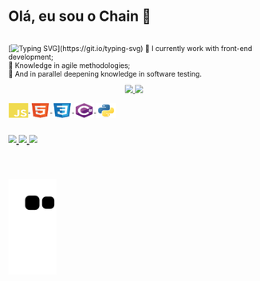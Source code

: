 # Olá, eu sou o Chain 👋 <h1>
  
[![Typing SVG](https://readme-typing-svg.herokuapp.com?size=40&center=true&vCenter=true&width=1000&height=100&lines=WELCOME+TO+MY+PROFILE.)](https://git.io/typing-svg)
📌 I currently work with front-end development; <br>
📌 Knowledge in agile methodologies; <br> 
📌 And in parallel deepening knowledge in software testing.  
  
<div align="center">
  <a href="https://github.com/alehchain">
  <img height="165em" src="https://github-readme-stats.vercel.app/api?username=alehchain&show_icons=true&theme=dark&include_all_commits=true&count_private=true"/>
  <img height="165em" src="https://github-readme-stats.vercel.app/api/top-langs/?username=alehchain&layout=compact&langs_count=7&theme=dark"/>
</div>
      
<div style="display: inline_block"><br>
  <img align="center" alt="Aleh-Js" height="30" width="40" src="https://raw.githubusercontent.com/devicons/devicon/master/icons/javascript/javascript-plain.svg">
  <img align="center" alt="Aleh-HTML" height="30" width="40" src="https://raw.githubusercontent.com/devicons/devicon/master/icons/html5/html5-original.svg">
  <img align="center" alt="Aleh-CSS" height="30" width="40" src="https://raw.githubusercontent.com/devicons/devicon/master/icons/css3/css3-original.svg">
  <img align="center" alt="Aleh-Csharp" height="30" width="40" src="https://raw.githubusercontent.com/devicons/devicon/master/icons/csharp/csharp-original.svg">
  <img align="center" alt="Aleh-Python" height="30" width="40" src="https://raw.githubusercontent.com/devicons/devicon/master/icons/python/python-original.svg">
</div>  
 
<div>

<h2>
  
<p align="left">
  <a href="https://www.instagram.com/alexandrechain_/" alt="Instagram">
    <img src="https://img.shields.io/badge/-Instagram-1C1C1C?style=for-the-badge&logo=Instagram&logoColor=00FFFF&link=https://www.instagram.com/alexandrechain_"/>
  </a>
  
  <a href="https://www.linkedin.com/in/alexandrechain" alt="Linkedin">
    <img src="https://img.shields.io/badge/-Linkedin-1C1C1C?style=for-the-badge&logo=Linkedin&logoColor=00FFFF&link=https://www.linkedin.com/in/alexandrechain"/>
  </a>
  
  <a href="https://discord.gg/chaiN#2950" alt="Discord">
    <img src="https://img.shields.io/badge/-Discord-1C1C1C?style=for-the-badge&logo=Discord&logoColor=00FFFF&link=https://discord.gg/chaiN#2950"/>
  </a>
</p>  
    
<br>     
   
  ![Snake animation](https://github.com/alehchain/alehchain/blob/output/github-contribution-grid-snake.svg)
  
</div>
